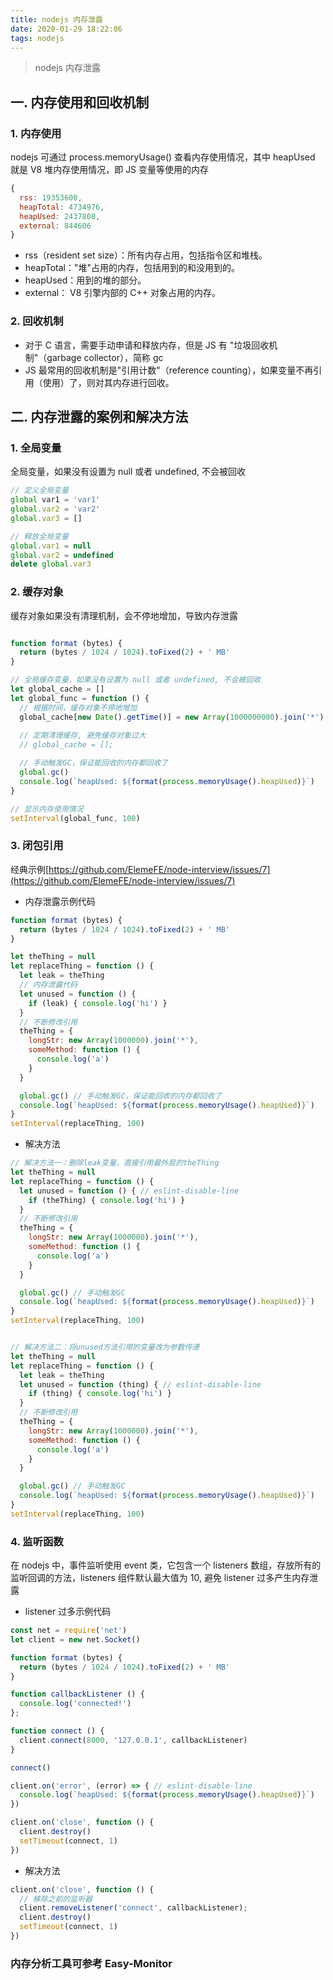 ```yaml
---
title: nodejs 内存泄露
date: 2020-01-29 18:22:06
tags: nodejs
---
```


> nodejs 内存泄露

<!-- more -->

## 一. 内存使用和回收机制

### 1. 内存使用
nodejs 可通过 process.memoryUsage() 查看内存使用情况，其中 heapUsed 就是 V8 堆内存使用情况，即 JS 变量等使用的内存

```js
{
  rss: 19353600,
  heapTotal: 4734976,
  heapUsed: 2437808,
  external: 844606
}
```

- rss（resident set size）：所有内存占用，包括指令区和堆栈。
- heapTotal："堆"占用的内存，包括用到的和没用到的。
- heapUsed：用到的堆的部分。
- external： V8 引擎内部的 C++ 对象占用的内存。


### 2. 回收机制
- 对于 C 语言，需要手动申请和释放内存，但是 JS 有 "垃圾回收机制"（garbage collector），简称 gc
- JS 最常用的回收机制是"引用计数"（reference counting），如果变量不再引用（使用）了，则对其内存进行回收。


## 二. 内存泄露的案例和解决方法

### 1. 全局变量
全局变量，如果没有设置为 null 或者 undefined, 不会被回收
```js
// 定义全局变量
global var1 = 'var1'
global.var2 = 'var2'
global.var3 = []

// 释放全局变量
global.var1 = null
global.var2 = undefined
delete global.var3
```

### 2. 缓存对象
缓存对象如果没有清理机制，会不停地增加，导致内存泄露
```js

function format (bytes) {
  return (bytes / 1024 / 1024).toFixed(2) + ' MB'
}

// 全局缓存变量，如果没有设置为 null 或者 undefined, 不会被回收
let global_cache = []
let global_func = function () {
  // 根据时间，缓存对象不停地增加
  global_cache[new Date().getTime()] = new Array(1000000000).join('*')
  
  // 定期清理缓存, 避免缓存对象过大
  // global_cache = [];

  // 手动触发GC，保证能回收的内存都回收了
  global.gc() 
  console.log(`heapUsed: ${format(process.memoryUsage().heapUsed)}`)
}

// 显示内存使用情况
setInterval(global_func, 100)
```


### 3. 闭包引用
经典示例[https://github.com/ElemeFE/node-interview/issues/7](https://github.com/ElemeFE/node-interview/issues/7)

- 内存泄露示例代码

```js
function format (bytes) {
  return (bytes / 1024 / 1024).toFixed(2) + ' MB'
}

let theThing = null
let replaceThing = function () {
  let leak = theThing
  // 内存泄露代码
  let unused = function () {
    if (leak) { console.log('hi') }
  }
  // 不断修改引用
  theThing = {
    longStr: new Array(1000000).join('*'),
    someMethod: function () {
      console.log('a')
    }
  }

  global.gc() // 手动触发GC，保证能回收的内存都回收了
  console.log(`heapUsed: ${format(process.memoryUsage().heapUsed)}`)
}
setInterval(replaceThing, 100)

```

- 解决方法

```js
// 解决方法一：删除leak变量，直接引用最外层的theThing
let theThing = null
let replaceThing = function () {
  let unused = function () { // eslint-disable-line
    if (theThing) { console.log('hi') }
  }
  // 不断修改引用
  theThing = {
    longStr: new Array(1000000).join('*'),
    someMethod: function () {
      console.log('a')
    }
  }

  global.gc() // 手动触发GC
  console.log(`heapUsed: ${format(process.memoryUsage().heapUsed)}`)
}
setInterval(replaceThing, 100)


// 解决方法二：将unused方法引用的变量改为参数传递
let theThing = null
let replaceThing = function () {
  let leak = theThing
  let unused = function (thing) { // eslint-disable-line
    if (thing) { console.log('hi') }
  }
  // 不断修改引用
  theThing = {
    longStr: new Array(1000000).join('*'),
    someMethod: function () {
      console.log('a')
    }
  }

  global.gc() // 手动触发GC
  console.log(`heapUsed: ${format(process.memoryUsage().heapUsed)}`)
}
setInterval(replaceThing, 100)
```

### 4. 监听函数
在 nodejs 中，事件监听使用 event 类，它包含一个 listeners 数组，存放所有的监听回调的方法，listeners 组件默认最大值为 10, 避免 listener 过多产生内存泄露

- listener 过多示例代码

```js
const net = require('net')
let client = new net.Socket()

function format (bytes) {
  return (bytes / 1024 / 1024).toFixed(2) + ' MB'
}

function callbackListener () {
  console.log('connected!')
};

function connect () {
  client.connect(8000, '127.0.0.1', callbackListener)
}

connect()

client.on('error', (error) => { // eslint-disable-line
  console.log(`heapUsed: ${format(process.memoryUsage().heapUsed)}`)
})

client.on('close', function () {
  client.destroy()
  setTimeout(connect, 1)
})

```

- 解决方法

```js
client.on('close', function () {
  // 移除之前的监听器
  client.removeListener('connect', callbackListener);
  client.destroy()
  setTimeout(connect, 1)
})

```


### 内存分析工具可参考 Easy-Monitor 